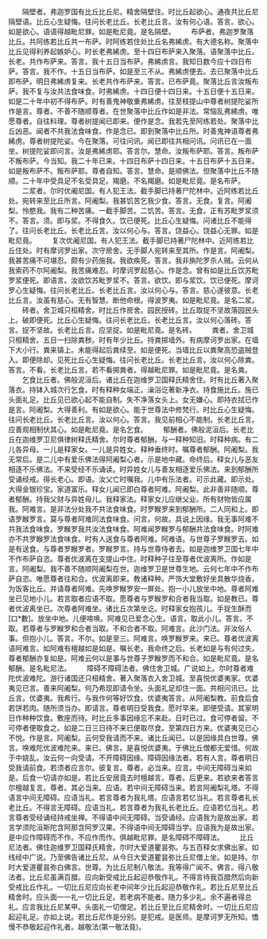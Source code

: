 <!-- { "loadSidebar": true } -->
　　隔壁者。弗迦罗国有比丘比丘尼。精舍隔壁住。时比丘起欲心。通夜共比丘尼隔壁语。比丘心生疑悔。往问长老比丘。长老比丘言。汝有何心语。答言。欲心。如是欲心。语语得越毗尼罪。如是毗尼竟。是名隔壁。
　　布萨者。弗迦罗聚落比丘。共阿练若比丘共一布萨。时阿练若住处比丘名弗絺虏。有大德名称。聚落中比丘见得利养起嫉妒心。时长老弗絺虏。至十四日布萨来入聚落。语聚落中比丘。长老。共作布萨来。答言。我十五日当布萨。弗絺虏言。我知日数今应十四日布萨。答言。我不作。十五日当布萨。如是至三不从。弗絺虏便去。去已聚落中比丘即布萨。明日弗絺虏复来。长老共作布萨来。答言。已布萨竟。聚落比丘言汝叛布萨。我不复与汝共法食味食。时弗絺虏。十四日便十四日来。十五日便十五日来。如是二十年中初不得布萨。时有善鬼神敬重弗絺虏。往至枝提山中尊者树提陀娑所作是言。尊者。不善不随顺尊者。在世聚落中比丘作如是非法。常恼乱弗絺虏。唯愿尊者。自往料理。尊者树提闻已即来。便作是念。我若先至阿练若处。聚落中比丘凶恶。闻者不共我法食味食。作是念已。即到聚落中比丘所。时善鬼神语尊者弗絺虏。尊者树提陀娑。今在聚落。可往问讯。闻已即往共相问讯。问讯已在一面坐。树提陀娑即问言。汝是弗絺虏耶。答言尔。慧命。汝叛布萨耶。答言。叛布萨不叛布萨。今当知。我二十年已来。十四日布萨十四日来。十五日布萨十五日来。如是叛布萨不。叛布萨耶。尊者自知。答言。慧命。是顺佛法。但聚落中比丘不随顺。二十年中受具足不名受具足。羯磨。不名羯磨。如是毗尼竟。是名布萨。
　　二浆者。尔时优阇尼国。有人犯王法。截手脚已持著尸陀林中。近阿练若比丘处。宛转来至比丘所言。阿阇梨。我甚饥苦乞我少食。答言。无食。复言。阿阇梨。怜愍我。我有二种苦痛。一截手脚苦。二饥苦。答言。无食。正有苏毗罗浆须不。答言。须。即与浆。不得食久。饮已便死。比丘心生疑悔。问诸比丘不能得了。往问长老比丘。长老比丘言。汝以何心与。答言。饶益心。饶益心无罪。如是毗尼竟。
　　复次优阇尼国。有人犯王法。截手脚已持著尸陀林中。近阿练若比丘住处。时有摩诃罗出家。次守房舍。无手脚人宛转来至其所。作是言。阿阇梨。我甚苦痛不可堪忍。颇有少药施我。我欲疾死。答言。我非旃陀罗杀人贼。云何从我索药不尔阿阇梨。我苦痛难忍。时摩诃罗起慈心。作是念。曾有如是比丘饮苏毗罗浆便死。即语言。汝欲饮苏毗罗浆不。答言。欲饮。即与浆饮。饮已便死。摩诃罗心生疑悔。往问长老比丘。长老比丘言。汝以何心与。答言。慈心遂彼意。长老比丘言。汝虽有慈心。无有智慧。断他命根。得波罗夷。如是毗尼竟。是名二浆。
　　砖者。舍卫城只桓精舍。时比丘作房舍。园民授砖。比丘取捉不坚故落园民头上。破即便死。比丘心生疑悔。往问长老比丘。长老比丘言。汝以何心落砖。答言。捉不坚故。长老比丘言。应坚捉。如是毗尼竟。是名砖。
　　粪者。舍卫城只桓精舍。五日一扫除粪秽。时有年少比丘。持粪掷墙外。有病摩诃罗出家。在墙下大小行。粪来镇上。未能得起后粪续至。如是便死。当墙比丘以粪聚高恐盗贼登入。即便除却。见死比丘心生疑悔。往问长老比丘。长老比丘言。汝以何心除粪。答言。不看。长老比丘言。若不看掷粪者。得越毗尼罪。如是毗尼竟。是名粪。
　　乞食比丘者。佛般泥洹后。诸比丘在迦维罗卫国释氏精舍住。时有比丘著入聚落衣。持钵入城次行乞食。时有释种女端正。澡浴讫著新净衣。持食施比丘。施已头面礼足。比丘见已欲心起不能自制。失不净落女头上。女无嫌心。即持衣拭已作是言。阿阇梨。大得善利。有如是欲心。能于世尊法中修梵行。时比丘心生疑悔。往问长老比丘。长老比丘言。汝以何心。答言。我见前相心不能制。长老比丘言。应善观相制伏其心。如是毗尼竟。是名乞食。
　　郁酬者。佛般泥洹后。长老比丘在迦维罗卫尼俱律树释氏精舍。尔时尊者郁酬。与一释种知旧。时释种病。有二儿各异母。一儿是释家女。一儿是异姓女。释种垂终时。嘱尊者郁酬。阿阇梨。我无常后。是二儿中有爱乐佛法得阿阇梨心者。示是地中藏。命终后。释女儿与恶友相逐不乐佛法。不来受经不乐诵读。时异姓女儿与善友相逐爱乐佛法。来到郁酬所受诵经戒。得长老心。即语。汝父亡时嘱我。儿中有乐法者。可示此藏。即示处。大得金银珍宝。家道富乐。释女儿闻已即白尊者阿难。阿阇梨。此非善非随顺。尊者郁酬。持我父财与异姓母儿。我释家法。释家女儿应继父业。所有财物皆应属我。阿难言。是非法分处我不共法食味食。时罗睺罗来到郁酬所。二人同和上。即语罗睺罗言。莫与尊者阿难同法食味食。问言。何故。具说上因缘。我无事阿难不共我法食味食。罗睺罗我共汝法食味食。阿难闻罗睺罗与郁酬共法食味食。时阿难亦不共罗睺罗法食味食。时有人送食与尊者阿难。阿难语。与世尊子罗睺罗去。如是有送食。与尊者罗睺罗者。罗睺罗言。持与世尊侍者去。如是迦维罗卫国七年中不作布萨自恣。尊者优波离在支提山中住。时释种子往至尊者优波离所。作如是言。阿阇梨。我不善不随顺阿阇梨在世。迦维罗卫是世尊生地。云何七年中不作布萨自恣。唯愿尊者往和合。优波离即来。教诸释种。严饰大堂敷好坐具散华烧香。为饭客比丘。并请尊者阿难。先唤罗睺罗安一屏处。抱一小儿放坐中地。尊者阿难坐已见地小儿。若言取者应语不取。愿尊者与罗睺罗和合者我当取。如是教已。尊者优波离坐已。次尊者阿难坐。诸比丘次第坐讫。时释家女抱孩儿。手捉生酥而[口*數]。放坐中地。儿便啼唤。阿难见已爱念心生。语言。取此小儿。答言。不取。若尊者与罗睺罗和合者当取。不和合者不取。阿难言。此沙门法。非汝俗人事。但抱小儿。答言。不尔。如是至三。阿难言。唤罗睺罗来。来已。尊者优波离语阿难言。如阿难有檀越如是如是。嘱长老。我命终之后。长老如是与有何过失。尊者郁酬亦复如是。阿难云何以是事与世尊子罗睺罗而不和合。如是毗尼竟。是名郁酬。是名毗尼法。
　　障碍不障碍法者。佛住舍卫城。广说如上。尔时尊者难陀优波难陀。游行诸国还只桓精舍。著入聚落衣入舍卫城。至喜悦优婆夷家。优婆夷见已言。善来阿阇梨。何乃希现即请令坐。头面礼足却住一面。共相问讯已。比丘言。优婆夷。我希行。与我作何等好饮食。优婆夷答言。从阿阇梨教。前食后食若饼若肉。随所须当办。即请言。尊者明日受我食。愿时早来。即便受请。其家明日作种种饮食。敷座而待。时比丘多事因缘忘不来赴。日时已过。食可停者留。不可停者便取食之。如是二日三日待不来已便取尽食。至第四日方来。优婆夷见已心不悦。作是言。阿阇梨。云何受我请而不来。诸比丘闻已。以是因缘具白世尊。佛言。唤难陀优波难陀来。来已。佛言。是喜悦优婆夷。于佛比丘僧都无爱惜。何故于中娆乱。汝云何一向受请。不开障碍因缘。障碍因缘法者。若有人言。尊者明日受我请前食。若须者应言尔。彼复言。尊者。必当来。应言。中间无障碍当来如是。后食一切请亦如是。若比丘安居竟去时檀越言。尊者。后更来。若欲来者答言尔檀越复言。尊者。其必当来。应语。若中间无障碍当来。若言阿阇梨礼塔。不得语言中间无障碍。应语当礼。若言尊者为我礼塔。应语言若忆当礼。若言尊者礼长老比丘。不得言无障碍。应语当礼。若言尊者为我礼长老比丘。应语若忆当礼。若言尊者受经诵经持戒坐禅。不得语中间无障碍。当受诵经。应语我为是故出家。若言学须陀洹斯陀含阿那含阿罗汉果。不得语中间无障碍当学。应语我为是故出家。是中应作障碍而不作。不应作而作。俱越毗尼罪。是名障碍不障碍法。
　　比丘尼法者。佛住迦维罗卫国释氏精舍。尔时大爱道瞿昙弥。与五百释女求佛出家。如线经中广说。乃至佛告诸比丘尼。从今日大爱道瞿昙弥比丘尼僧上坐。如是持。尔时大爱道瞿昙弥白佛言。世尊。为比丘尼制八敬法。我等得广闻不。佛言。得八敬法者。比丘尼虽满百腊。应向新受戒比丘起迎恭敬作礼。不得言待我百腊然后向新受戒比丘作礼。一切比丘尼应向长老中间年少比丘起迎恭敬作礼。若比丘尼至比丘精舍时。应头面一一礼一切比丘足。若老病不能者。随力多少礼。余不遍者得总礼。应言我比丘尼某甲。头面礼一切僧足。若比丘至比丘尼精舍时。一切比丘尼应起迎礼足。亦如上说。若比丘尼作是分别。是犯戒。是医师。是摩诃罗无所知。憍慢不恭敬起迎作礼者。越敬法(第一敬法竟)。
